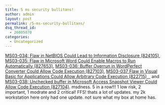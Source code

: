 ```yaml
---
title: 5 ms security bullitans!
author: admin
layout: post
permalink: /5-ms-security-bullitans/
dsq_thread_id:
  - 26005870
categories:
  - Uncategorized
---
```

[MS03-034: Flaw in NetBIOS Could Lead to Information Disclosure (824105)][1], [MS03-035: Flaw in Microsoft Word Could Enable Macros to Run Automatically (827653)][2], [MS03-036: Buffer Overrun in WordPerfect Converter Could Allow Code Execution (827103)][3], [MS03-037 Flaw in Visual Basic for Applications Could Allow Arbitrary Code Execution (822715)&nbsp;&nbsp;&nbsp;][4] and [MS03-038: Unchecked buffer in Microsoft Access Snapshot Viewer Could Allow Code Execution (827104)][5]. msdness. 5 in a row!!! 1 low risk, 2 important, 1 modrate and 2 critical! FFS! thats a lot of updates. my 2k workstation here only had one update. not sure what my box at home has.

 [1]: http://www.microsoft.com/technet/security/bulletin/MS03-034.asp
 [2]: http://www.microsoft.com/technet/security/bulletin/MS03-035.asp
 [3]: http://www.microsoft.com/technet/security/bulletin/MS03-036.asp
 [4]: http://www.microsoft.com/technet/security/bulletin/MS03-037.asp
 [5]: http://www.microsoft.com/technet/security/bulletin/MS03-038.asp